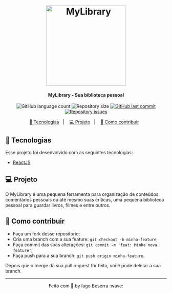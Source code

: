 <h1 align="center">
    <img alt="MyLibrary" title="Logo" src="https://github.com/jlenon7/Stack11/raw/master/.github/logo.svg?sanitize=true" width="250px" />
</h1>

<h4 align="center">
   MyLibrary - Sua biblioteca pessoal
</h4>
<p align="center">
  <img alt="GitHub language count" src="https://img.shields.io/github/languages/count/iag0bezz/MyLibrary">

  <img alt="Repository size" src="https://img.shields.io/github/repo-size/iag0bezz/MyLibrary">
  
  <a href="https://github.com/iag0bezz/MyLibrary/commits/master">
    <img alt="GitHub last commit" src="https://img.shields.io/github/last-commit/iag0bezz/MyLibrary">
  </a>

  <a href="https://github.com/iag0bezz/MyLibrary/issues">
    <img alt="Repository issues" src="https://img.shields.io/github/issues/iag0bezz/MyLibrary">
  </a>
</p>

<p align="center">
  <a href="#-tecnologias">🚀 Tecnologias</a>&nbsp;&nbsp;&nbsp;|&nbsp;&nbsp;&nbsp;
  <a href="#-projeto">💻 Projeto</a>&nbsp;&nbsp;&nbsp;|&nbsp;&nbsp;&nbsp;
  <a href="#-como-contribuir">🤔 Como contribuir</a>&nbsp;&nbsp;&nbsp;

<br>

## 🚀 Tecnologias

Esse projeto foi desenvolvido com as seguintes tecnologias:

- [ReactJS](https://reactjs.org)

## 💻 Projeto

O MyLibrary é uma pequena ferramenta para organização de conteúdos, comentários pessoais ou até mesmo suas críticas, uma pequena biblioteca pessoal para guardar livros, filmes e entre outros.

## 🤔 Como contribuir

- Faça um fork desse repositório;
- Cria uma branch com a sua feature: `git checkout -b minha-feature`;
- Faça commit das suas alterações: `git commit -m 'feat: Minha nova feature'`;
- Faça push para a sua branch: `git push origin minha-feature`.

Depois que o merge da sua pull request for feito, você pode deletar a sua branch.

---

<p align="center">
    Feito com 🖤 by Iago Beserra :wave:
</p>